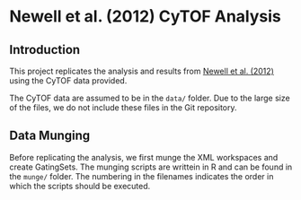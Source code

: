 # Newell et al. (2012) CyTOF Analysis

## Introduction

This project replicates the analysis and results from [Newell et al. (2012)](http://www.cell.com/immunity/retrieve/pii/S1074761312000040) using the CyTOF data provided.

The CyTOF data are assumed to be in the `data/` folder. Due to the large size of the files, we do not include these files in the Git repository.

## Data Munging

Before replicating the analysis, we first munge the XML workspaces and create GatingSets. The munging scripts are writtein in R and can be found in the `munge/` folder. The numbering in the filenames indicates the order in which the scripts should be executed.